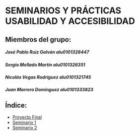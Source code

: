 # SEMINARIOS Y PRÁCTICAS USABILIDAD Y ACCESIBILIDAD

## Miembros del grupo:

##### José Pablo Ruiz Galván alu0101328447

##### Sergio Mellado Martín alu0101326351

##### Nicolás Vegas Rodríguez alu0101321745

##### Juan Marrero Domínguez alu0101333823

## Índice: 

* [Proyecto Final](https://github.com/alu0101333823/Usabilidad-Y-Accesibilidad/tree/main/Proyecto%20Grupal)
* [Seminario 1](https://github.com/alu0101333823/Usabilidad-Y-Accesibilidad/tree/main/Seminario%201)
* [Seminario 2](https://github.com/alu0101333823/Usabilidad-Y-Accesibilidad/tree/main/Seminario%202)



